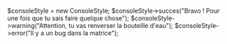 $consoleStyle = new ConsoleStyle;
$consoleStyle->succes("Bravo ! Pour une fois que tu sais faire quelque chose");
$consoleStyle->warning("Attention, tu vas renverser la bouteille d'eau");
$consoleStyle->error("Il y a un bug dans la matrice");
